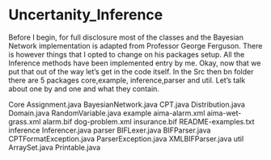 # Uncertanity_Inference


Before I begin, for full disclosure most of the classes and the Bayesian Network implementation is adapted from Professor George Ferguson. There is however things that I opted to change on his packages setup. All the Inference methods have been implemented entry by me. Okay, now that we put that out of the way let’s get in the code itself. In the Src then bn folder there are 5 packages core,example, inference,parser and util. Let’s talk about one by and one and what they contain.
	

Core
		Assignment.java
		BayesianNetwork.java
		CPT.java
		Distribution.java
		Domain.java
		RandomVariable.java
example
		aima-alarm.xml
		aima-wet-grass.xml
		alarm.bif
		dog-problem.xml
		insurance.bif
		README-examples.txt
inference
		Inferencer.java
parser
		BIFLexer.java
		BIFParser.java
		CPTFormatException.java
		ParserException.java
		XMLBIFParser.java
util
		ArraySet.java
		Printable.java

